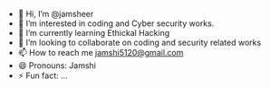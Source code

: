 - 👋 Hi, I’m @jamsheer
- 👀 I’m interested in coding and Cyber security works.
- 🌱 I’m currently learning  Ethickal Hacking
- 💞️ I’m looking to collaborate on coding and security related works
- 📫 How to reach me jamshi5120@gmail.com
- 😄 Pronouns: Jamshi
- ⚡ Fun fact: ...

<!---
jamshi5120/jamshi5120 is a ✨ special ✨ repository because its `README.md` (this file) appears on your GitHub profile.
You can click the Preview link to take a look at your changes.
--->
